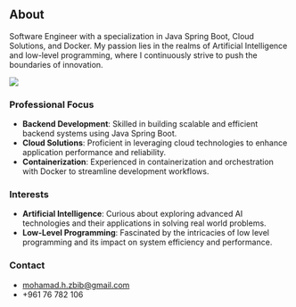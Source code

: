 
## About

Software Engineer with a specialization in Java Spring Boot, Cloud Solutions, and Docker. My passion lies in the realms of Artificial Intelligence and low-level programming, where I continuously strive to push the boundaries of innovation.


<p align="flex-start">
  <a href="https://skillicons.dev">
    <img src="https://skillicons.dev/icons?i=java,spring,mongodb,postgresql,redis,rabbitmq,grafana,docker&perline=10" style="margin-right: 120px; "/>
  </a>
 </p>


### Professional Focus
- **Backend Development**: Skilled in building scalable and efficient backend systems using Java Spring Boot.
- **Cloud Solutions**: Proficient in leveraging cloud technologies to enhance application performance and reliability.
- **Containerization**: Experienced in containerization and orchestration with Docker to streamline development workflows.


### Interests
- **Artificial Intelligence**: Curious about exploring advanced AI technologies and their applications in solving real world problems.
- **Low-Level Programming**: Fascinated by the intricacies of low level programming and its impact on system efficiency and performance.

### Contact
- mohamad.h.zbib@gmail.com
- +961 76 782 106


